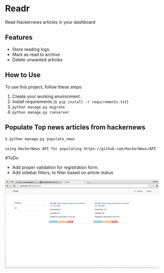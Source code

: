 # Readr

Read Hackernews articles in your dashboard

## Features

- Store reading logs.
- Mark as read to archive
- Delete unwanted articles

## How to Use

To use this project, follow these steps:

1. Create your working environment.
2. Install requirements (`$ pip install -r requirements.txt`)
3. `python manage.py migrate`
4. `python manage.py runserver`


## Populate Top news articles from hackernews

    $ python manage.py populate_news
    
    using HackerNews API for populating https://github.com/HackerNews/API


#ToDo
- Add proper validation for registration form.
- Add sidebar filters, to filter based on article status

<img src="rss.png">

